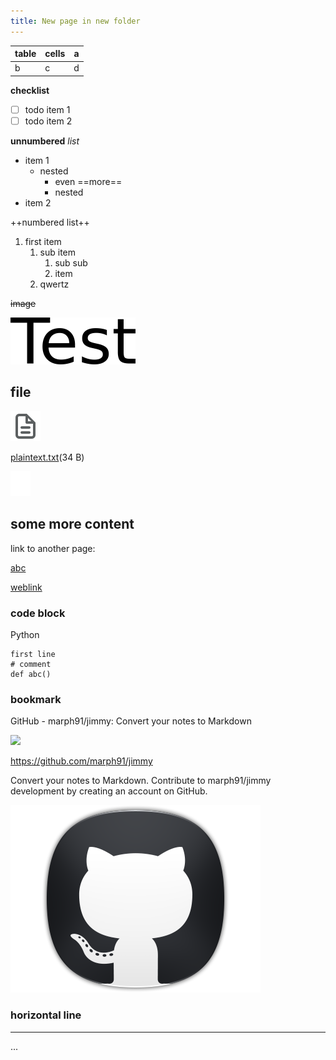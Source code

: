 ```yaml
---
title: New page in new folder
---
```


| table | cells | a   |
|-------|-------|-----|
| b     | c     | d   |

  

**checklist**

-   [ ] todo item 1
-   [ ] todo item 2

**unnumbered** *list*

-   item 1
    -   nested
        -   even ==more==
        -   nested
-   item 2

++numbered list++

1.  first item
    1.  sub item
        1.  sub sub
        2.  item
    2.  qwertz

~~image~~

[![e1GHfrAAh4S96o7k.png](./e1GHfrAAh4S96o7k.png)](./assets/e1GHfrAAh4S96o7k.png)

  

## file

![unnamed_bdd640fb06674ad19c80317fa3b1799d](./unnamed_bdd640fb06674ad19c80317fa3b1799d.svg)

[plaintext.txt](./XfOyFr3jQ92lni7u.txt)(34 B)

![unnamed_23b8c1e9392446debeb13b9046685257](./unnamed_23b8c1e9392446debeb13b9046685257.svg)

  

## some more content

link to another page:

[abc](<./New page.md>)

[weblink](https://github.com/marph91/jimmy)

### code block

Python

```
first line
# comment
def abc()
```

  

### bookmark



GitHub - marph91/jimmy: Convert your notes to Markdown



![](https://github.com/fluidicon.png)

https://github.com/marph91/jimmy

Convert your notes to Markdown. Contribute to marph91/jimmy development by creating an account on GitHub.

![fhV0eOXTt9oJe7Zt.png](./fhV0eOXTt9oJe7Zt.png)

### horizontal line

------------------------------------------------------------------------

...